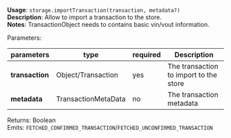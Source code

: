 **Usage**: `storage.importTransaction(transaction, metadata?)`     
**Description**: Allow to import a transaction to the store.    
**Notes**: TransactionObject needs to contains basic vin/vout information.

Parameters: 

| parameters             | type               | required       | Description                                                             |  
|------------------------|--------------------|----------------| ------------------------------------------------------------------------|
| **transaction**        | Object/Transaction | yes            | The transaction to import to the store                                  |
| **metadata**           | TransactionMetaData| no             | The transaction metadata                                                |


Returns: Boolean     
Emits: `FETCHED_CONFIRMED_TRANSACTION`/`FETCHED_UNCONFIRMED_TRANSACTION`
